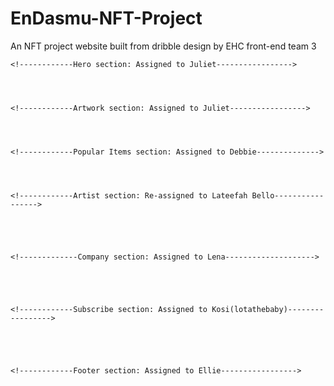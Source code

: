 # EnDasmu-NFT-Project
An NFT project website built from dribble design by EHC front-end team 3


    <!------------Hero section: Assigned to Juliet----------------->


   

    <!------------Artwork section: Assigned to Juliet----------------->




    <!------------Popular Items section: Assigned to Debbie-------------->




    <!------------Artist section: Re-assigned to Lateefah Bello----------------->





    <!-------------Company section: Assigned to Lena-------------------->





    <!------------Subscribe section: Assigned to Kosi(lotathebaby)----------------->





    <!------------Footer section: Assigned to Ellie----------------->


    
